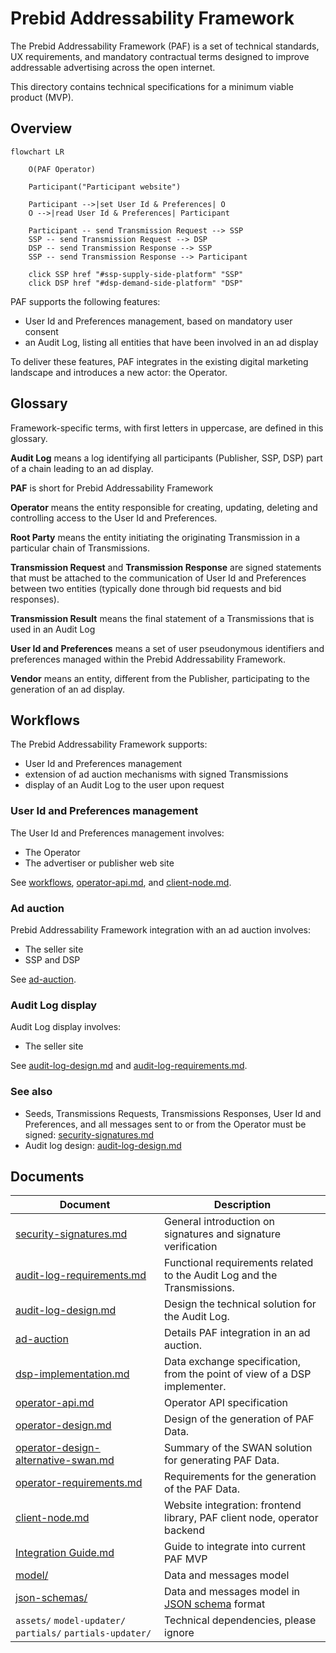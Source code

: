 # Prebid Addressability Framework

The Prebid Addressability Framework (PAF) is a set of technical standards, UX requirements, and mandatory contractual terms designed to improve addressable advertising across the open internet.

This directory contains technical specifications for a minimum viable product (MVP).

## Overview

```mermaid
flowchart LR
    
    O(PAF Operator)
    
    Participant("Participant website")
    
    Participant -->|set User Id & Preferences| O
    O -->|read User Id & Preferences| Participant
    
    Participant -- send Transmission Request --> SSP
    SSP -- send Transmission Request --> DSP
    DSP -- send Transmission Response --> SSP
    SSP -- send Transmission Response --> Participant    

    click SSP href "#ssp-supply-side-platform" "SSP"
    click DSP href "#dsp-demand-side-platform" "DSP"
```

PAF supports the following features:
- User Id and Preferences management, based on mandatory user consent
- an Audit Log, listing all entities that have been involved in an ad display

To deliver these features, PAF integrates in the existing digital marketing landscape and introduces a new actor: the Operator.

## Glossary

Framework-specific terms, with first letters in uppercase, are defined in this glossary.

**Audit Log** means a log identifying all participants (Publisher, SSP, DSP) part of a chain leading to an ad display.

**PAF** is short for Prebid Addressability Framework

**Operator** means the entity responsible for creating, updating, deleting and controlling access to the User Id and Preferences.

**Root Party** means the entity initiating the originating Transmission in a particular chain of Transmissions.

**Transmission Request** and **Transmission Response** are signed statements that must be attached to the communication of User Id and Preferences between two entities (typically done through bid requests and bid responses).

**Transmission Result** means the final statement of a Transmissions that is used in an Audit Log

**User Id and Preferences** means a set of user pseudonymous identifiers and preferences managed within the Prebid Addressability Framework.

**Vendor** means an entity, different from the Publisher, participating to the generation of an ad display.

## Workflows

The Prebid Addressability Framework supports:
- User Id and Preferences management
- extension of ad auction mechanisms with signed Transmissions
- display of an Audit Log to the user upon request 


### User Id and Preferences management

The User Id and Preferences management involves:
- The Operator
- The advertiser or publisher web site

See [workflows](workflows.md), [operator-api.md](operator-api.md), and [client-node.md](client-node.md). 

### Ad auction

Prebid Addressability Framework integration with an ad auction involves:
- The seller site
- SSP and DSP

See [ad-auction](ad-auction.md).

### Audit Log display

Audit Log display involves:
- The seller site

See [audit-log-design.md](audit-log-design.md) and [audit-log-requirements.md](audit-log-requirements.md).

### See also

- Seeds, Transmissions Requests, Transmissions Responses, User Id and Preferences, and all messages sent to or from the Operator must be signed: [security-signatures.md](security-signatures.md)
- Audit log design: [audit-log-design.md](audit-log-design.md)

## Documents

| Document                                                                                            | Description                                                                                         |
|-----------------------------------------------------------------------------------------------------|-----------------------------------------------------------------------------------------------------|
| [security-signatures.md](security-signatures.md)                                                    | General introduction on signatures and signature verification                                       |
| [audit-log-requirements.md](audit-log-requirements.md)                                              | Functional requirements related to the Audit Log and the Transmissions.                             |
| [audit-log-design.md](audit-log-design.md)                                                          | Design the technical solution for the Audit Log.                                                    |
| [ad-auction](ad-auction.md)                                                                         | Details PAF integration in an ad auction.                                                           |
| [dsp-implementation.md](dsp-implementation.md)                                                      | Data exchange specification, from the point of view of a DSP implementer.                           |
| [operator-api.md](operator-api.md)                                                                  | Operator API specification                                                                          |
| [operator-design.md](operator-design.md)                                                            | Design of the generation of PAF Data.                                                               |
| [operator-design-alternative-swan.md](../alternative%20designs/operator-design-alternative-swan.md) | Summary of the SWAN solution for generating PAF Data.                                               |
| [operator-requirements.md](operator-requirements.md)                                                | Requirements for the generation of the PAF Data.                                                    |
| [client-node.md](client-node.md)                                                                    | Website integration: frontend library, PAF client node, operator backend                            |
| [Integration Guide.md](../Integration-guides/PAF-Integration-Guide.md)                              | Guide to integrate into current PAF MVP                                                             |
| [model/](model)                                                                                     | Data and messages model                                                                             |
| [json-schemas/](json-schemas)                                                                       | Data and messages model in [JSON schema](https://json-schema.org/understanding-json-schema/) format |
| `assets/` `model-updater/` `partials/` `partials-updater/`                                          | Technical dependencies, please ignore                                                               |
